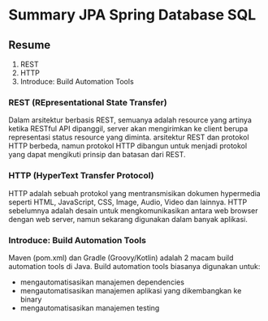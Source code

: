 # Summary JPA Spring Database SQL

## Resume
1. REST
2. HTTP
3. Introduce: Build Automation Tools

### REST (REpresentational State Transfer)
Dalam arsitektur berbasis REST, semuanya adalah resource yang artinya ketika RESTful API dipanggil, server akan mengirimkan ke client berupa representasi status resource yang diminta. arsitektur REST dan protokol HTTP berbeda, namun protokol HTTP dibangun untuk menjadi protokol yang dapat mengikuti prinsip dan batasan dari REST.

### HTTP (HyperText Transfer Protocol)
HTTP adalah sebuah protokol yang mentransmisikan dokumen hypermedia seperti HTML, JavaScript, CSS, Image, Audio, Video dan lainnya. HTTP sebelumnya adalah desain untuk mengkomunikasikan antara web browser dengan web server, namun sekarang digunakan dalam banyak aplikasi.

### Introduce: Build Automation Tools
Maven (pom.xml) dan Gradle (Groovy/Kotlin) adalah 2 macam build automation tools di Java. Build automation tools biasanya digunakan untuk:
* mengautomatisasikan manajemen dependencies
* mengautomatisasikan manajemen aplikasi yang dikembangkan ke binary
* mengautomatisasikan manajemen testing
